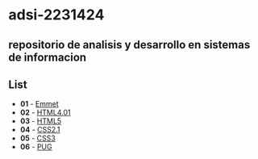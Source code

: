 # adsi-2231424
repositorio de analisis y desarrollo en sistemas de informacion
---
## List

- **01** - [Emmet](01-emmet/..)
- **02** - [HTML4.01](02-html4.01/..)
- **03** - [HTML5](03-html5/..)
- **04** - [CSS2.1](04-css2.1/..)
- **05** - [CSS3](05-css3/..)
- **06** - [PUG](06-pug/..)